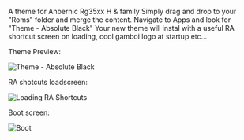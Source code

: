 A theme for Anbernic Rg35xx H & family
Simply drag and drop to your "Roms" folder and merge the content.
Navigate to Apps and look for "Theme - Absolute Black"
Your new theme will instal with a useful RA shortcut screen on loading, cool gamboi logo at startup etc...

Theme Preview:

![Theme - Absolute Black](https://github.com/user-attachments/assets/989aaf62-c215-43ca-89c5-624f8c410bdc)


RA shotcuts loadscreen:

![Loading RA Shortcuts](https://github.com/user-attachments/assets/a483e3a8-90f0-4547-8c1b-cf3aa2c23907)

Boot screen:

![Boot](https://github.com/user-attachments/assets/40a4450c-9727-4779-8602-4c562e46b286)
